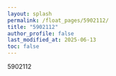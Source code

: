 ```yaml
---
layout: splash
permalink: /float_pages/5902112/
title: "5902112"
author_profile: false
last_modified_at: 2025-06-13
toc: false
---
```

 
5902112
